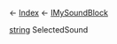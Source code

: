 ← [Index](Api-Index) ← [IMySoundBlock](SpaceEngineers.Game.ModAPI.Ingame.IMySoundBlock)

[string](System.String) SelectedSound